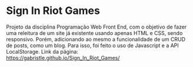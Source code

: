 # Sign In Riot Games
Projeto da disciplina Programação Web Front End, com o objetivo de fazer uma releitura de um site já existente usando apenas HTML e CSS, sendo responsivo.
Porém, adicionando ao mesmo a funcionalidade de um CRUD de posts, como um blog. Para isso, foi feito o uso de Javascript e a API LocalStorage.
Link da página: https://gabristle.github.io/Sign_In_Riot_Games/
